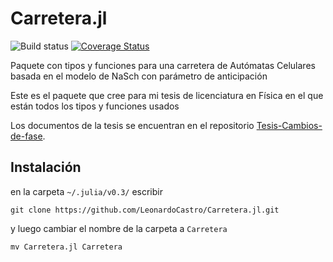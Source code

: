 # Carretera.jl


![Build status](https://travis-ci.org/LeonardoCastro/Carretera.jl.svg?branch=master)
[![Coverage Status](https://coveralls.io/repos/LeonardoCastro/Carretera.jl/badge.svg?branch=master&service=github)](https://coveralls.io/github/rodrigolece/RandomWalks.jl?branch=master)

Paquete con tipos y funciones para una carretera de Autómatas Celulares basada en el modelo de NaSch con parámetro de anticipación

Este es el paquete que cree para mi tesis de licenciatura en Física en el que están todos los tipos y funciones usados

Los documentos de la tesis se encuentran en el repositorio [Tesis-Cambios-de-fase](https://github.com/LeonardoCastro/Tesis-Cambios-de-fase).


## Instalación

en la carpeta `~/.julia/v0.3/` escribir

`git clone https://github.com/LeonardoCastro/Carretera.jl.git`

y luego cambiar el nombre de la carpeta a `Carretera`

`mv Carretera.jl Carretera`
